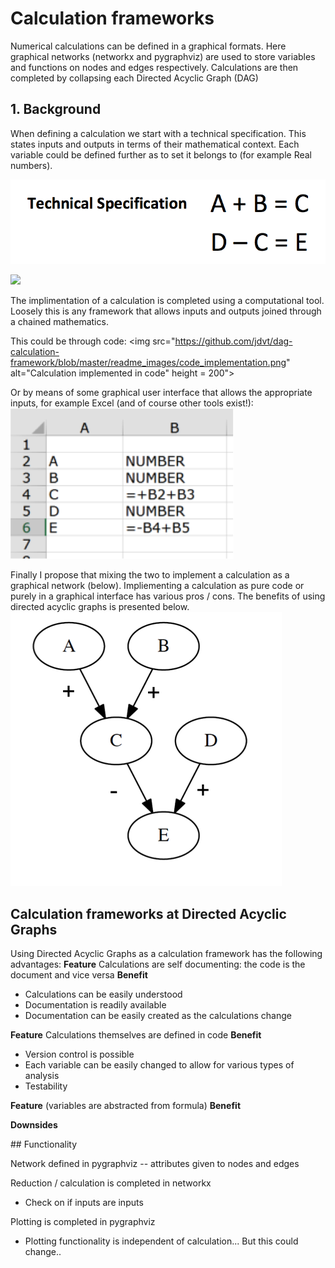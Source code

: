 # Calculation frameworks 

Numerical calculations can be defined in a graphical formats. Here graphical networks (networkx and pygraphviz) are used to store variables and functions on nodes and edges respectively. Calculations are then completed by collapsing each Directed Acyclic Graph (DAG)

## 1. Background 

When defining a calculation we start with a technical specification. This states inputs and outputs in terms of  their mathematical context. Each variable could be defined further as to set it belongs to (for example Real numbers).

![Technical Specification of a calculation](https://github.com/jdvt/dag-calculation-framework/blob/master/readme_images/technical_specification.png)


<d1>
<img src= alt="Technical Specification of a calculation" height = 200">
</d1>


The implimentation of a calculation is completed using a computational tool. Loosely this is any framework that allows inputs and outputs joined through a chained mathematics. 

This could be through code: 
<d1>
<img src="https://github.com/jdvt/dag-calculation-framework/blob/master/readme_images/code_implementation.png" alt="Calculation implemented in code" height = 200">
</d1>


Or by means of some graphical user interface that allows the appropriate inputs, for example Excel (and of course other tools exist!): 
![alt text](https://github.com/jdvt/dag-calculation-framework/blob/master/readme_images/excel_implementation.png "Calculation implemented in a graphical user interface")

Finally I propose that mixing the two to implement a calculation as a graphical network (below). Impliementing a calculation as pure code or purely in a graphical interface has various pros / cons. The benefits of using directed acyclic graphs is presented below. 
![alt text](https://github.com/jdvt/dag-calculation-framework/blob/master/readme_images/graphical_network_implementation.png "Calculation implemented as a graphical network")


## Calculation frameworks at Directed Acyclic Graphs

Using Directed Acyclic Graphs as a calculation framework has the following advantages:
**Feature** Calculations are self documenting: the code is the document and vice versa
**Benefit** 
* Calculations can be easily understood 
* Documentation is readily available 
* Documentation can be easily created as the calculations change 

**Feature** Calculations themselves are defined in code 
**Benefit** 
* Version control is possible 
* Each variable can be easily changed to allow for various types of analysis 
* Testability 

**Feature**  (variables are abstracted from formula)
**Benefit** 

**Downsides** 



## Functionality

Network defined in pygraphviz 
-- attributes given to nodes and edges 

Reduction / calculation is completed in networkx 
- Check on if inputs are inputs 

Plotting is completed in pygraphviz
- Plotting functionality is independent of calculation... But this could change.. 